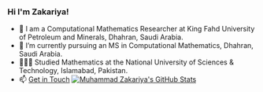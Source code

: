 ### Hi I'm Zakariya!
- 🔭 I am a Computational Mathematics Researcher at King Fahd University of Petroleum and Minerals, Dhahran, Saudi Arabia.
- 🌱 I’m currently pursuing an MS in Computational Mathematics, Dhahran, Saudi Arabia.
- 👩🏻‍🎓 Studied Mathematics at the National University of Sciences & Technology, Islamabad, Pakistan.
- 📫 [Get in Touch](https://www.linkedin.com/in/mzakariya/)
[![Muhammad Zakariya's GitHub Stats](https://github-readme-stats.vercel.app/api?username=iammuhammadzakariya)](https://github.com/iammuhammadzakariya/github-readme-stats)
